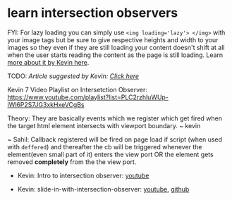 # learn intersection observers

FYI: For lazy loading you can simply use `<img loading='lazy'> </img>` with your image tags but be sure to give respective heights and width to your images so they even if they are still loading your content doesn't shift at all when the user starts reading the content as the page is still loading. Learn [more about it by Kevin here](https://youtu.be/AActXSWxsRo).

TODO: *Article suggested by Kevin: [Click here](https://www.smashingmagazine.com/2018/01/deferring-lazy-loading-intersection-observer-api/)*

Kevin 7 Video Playlist on Intersetction Observer: https://www.youtube.com/playlist?list=PLC2rzhluWUp-iWl6P2S7JG3xkHxeVCgBs

Theory: They are basically events which we register which get fired when the target html element intersects with viewport boundary. ~ kevin

~ Sahil: Callback registered will be fired on page load if script (when used with `deffered`) and thereafter the cb will be triggered whenever the element(even small part of it) enters the view port OR the element gets removed **completely** from the the view port.

- Kevin: Intro to intersection observer: [youtube](https://www.youtube.com/watch?v=T8EYosX4NOo&t=65s)

- Kevin: slide-in-with-intersection-observer: [youtube](https://youtu.be/huVJW23JHKQ), [github](https://github.com/kevin-powell/slide-in-with-intersection-observer)
